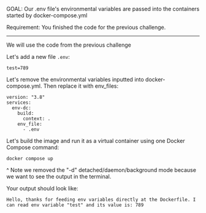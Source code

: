 GOAL: Our .env file's environmental variables are passed into the containers started by docker-compose.yml

Requirement: You finished the code for the previous challenge.

---

We will use the code from the previous challenge

Let's add a new file `.env`:
```
test=789
```


Let's remove the environmental variables inputted into docker-compose.yml. Then replace it with env_files:
```
version: "3.8"
services:
  env-dc:
    build:
      context: .
    env_file:
      - .env
```

Let's build the image and run it as a virtual container using one Docker Compose command:
```
docker compose up
```
^ Note we removed the "-d" detached/daemon/background mode because we want to see the output in the terminal.

Your output should look like:
```
Hello, thanks for feeding env variables directly at the Dockerfile. I can read env variable "test" and its value is: 789
```